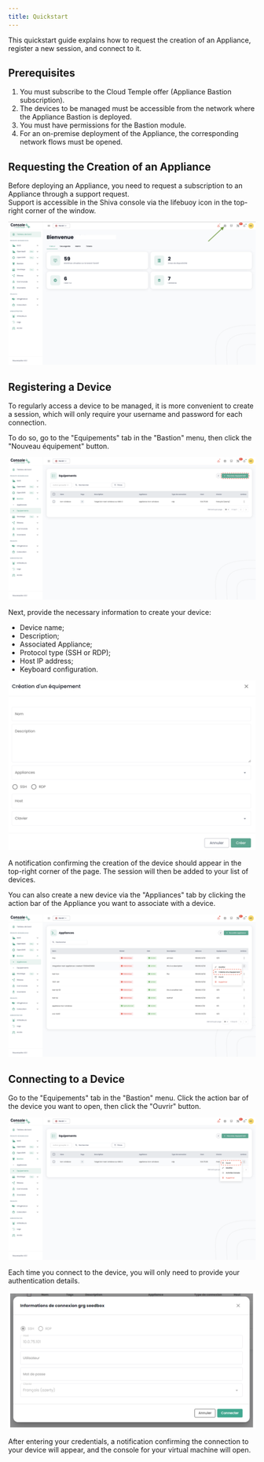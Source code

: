 ```yaml
---
title: Quickstart
---
```


This quickstart guide explains how to request the creation of an Appliance, register a new session, and connect to it.

## Prerequisites

1. You must subscribe to the Cloud Temple offer (Appliance Bastion subscription).
2. The devices to be managed must be accessible from the network where the Appliance Bastion is deployed.
3. You must have permissions for the Bastion module.
4. For an on-premise deployment of the Appliance, the corresponding network flows must be opened.

## Requesting the Creation of an Appliance

Before deploying an Appliance, you need to request a subscription to an Appliance through a support request.  
Support is accessible in the Shiva console via the lifebuoy icon in the top-right corner of the window.

![](images/shiva_support.png)

## Registering a Device

To regularly access a device to be managed, it is more convenient to create a session, which will only require your username and password for each connection.

To do so, go to the "Equipements" tab in the "Bastion" menu, then click the "Nouveau équipement" button.

![](images/creer_session.png)

Next, provide the necessary information to create your device:

- Device name;
- Description;
- Associated Appliance;
- Protocol type (SSH or RDP);
- Host IP address;
- Keyboard configuration.

![](images/creer_session2.png)

A notification confirming the creation of the device should appear in the top-right corner of the page. The session will then be added to your list of devices.

You can also create a new device via the "Appliances" tab by clicking the action bar of the Appliance you want to associate with a device.

![](images/creer_session3.png)

## Connecting to a Device

Go to the "Equipements" tab in the "Bastion" menu. Click the action bar of the device you want to open, then click the "Ouvrir" button.

![](images/ouvrir_session.png)

Each time you connect to the device, you will only need to provide your authentication details.

![](images/ouvrir_session2.png)

After entering your credentials, a notification confirming the connection to your device will appear, and the console for your virtual machine will open.